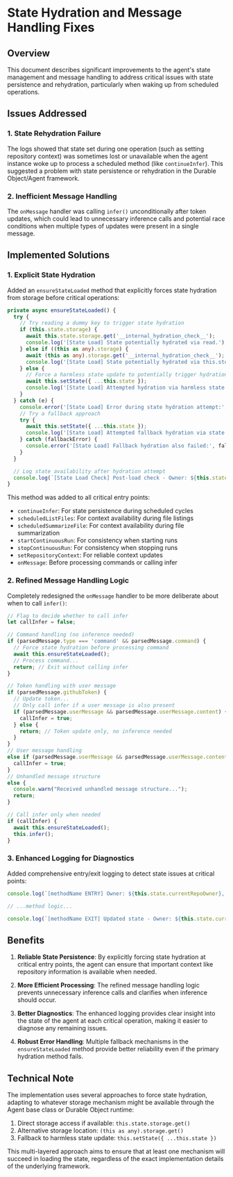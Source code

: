 # State Hydration and Message Handling Fixes

## Overview

This document describes significant improvements to the agent's state management and message handling to address critical issues with state persistence and rehydration, particularly when waking up from scheduled operations.

## Issues Addressed

### 1. State Rehydration Failure

The logs showed that state set during one operation (such as setting repository context) was sometimes lost or unavailable when the agent instance woke up to process a scheduled method (like `continueInfer`). This suggested a problem with state persistence or rehydration in the Durable Object/Agent framework.

### 2. Inefficient Message Handling

The `onMessage` handler was calling `infer()` unconditionally after token updates, which could lead to unnecessary inference calls and potential race conditions when multiple types of updates were present in a single message.

## Implemented Solutions

### 1. Explicit State Hydration

Added an `ensureStateLoaded` method that explicitly forces state hydration from storage before critical operations:

```typescript
private async ensureStateLoaded() {
  try {
    // Try reading a dummy key to trigger state hydration
    if (this.state.storage) {
      await this.state.storage.get('__internal_hydration_check__');
      console.log('[State Load] State potentially hydrated via read.');
    } else if ((this as any).storage) {
      await (this as any).storage.get('__internal_hydration_check__');
      console.log('[State Load] State potentially hydrated via this.storage read.');
    } else {
      // Force a harmless state update to potentially trigger hydration
      await this.setState({ ...this.state });
      console.log('[State Load] Attempted hydration via harmless state update.');
    }
  } catch (e) {
    console.error('[State Load] Error during state hydration attempt:', e);
    // Try a fallback approach
    try {
      await this.setState({ ...this.state });
      console.log('[State Load] Attempted fallback hydration via state update.');
    } catch (fallbackError) {
      console.error('[State Load] Fallback hydration also failed:', fallbackError);
    }
  }

  // Log state availability after hydration attempt
  console.log(`[State Load Check] Post-load check - Owner: ${this.state.currentRepoOwner}, Repo: ${this.state.currentRepoName}, Active: ${this.state.isContinuousRunActive}`);
}
```

This method was added to all critical entry points:
- `continueInfer`: For state persistence during scheduled cycles
- `scheduledListFiles`: For context availability during file listings
- `scheduledSummarizeFile`: For context availability during file summarization
- `startContinuousRun`: For consistency when starting runs
- `stopContinuousRun`: For consistency when stopping runs
- `setRepositoryContext`: For reliable context updates
- `onMessage`: Before processing commands or calling infer

### 2. Refined Message Handling Logic

Completely redesigned the `onMessage` handler to be more deliberate about when to call `infer()`:

```typescript
// Flag to decide whether to call infer
let callInfer = false;

// Command handling (no inference needed)
if (parsedMessage.type === 'command' && parsedMessage.command) {
  // Force state hydration before processing command
  await this.ensureStateLoaded();
  // Process command...
  return; // Exit without calling infer
}

// Token handling with user message
if (parsedMessage.githubToken) {
  // Update token...
  // Only call infer if a user message is also present
  if (parsedMessage.userMessage && parsedMessage.userMessage.content) {
    callInfer = true;
  } else {
    return; // Token update only, no inference needed
  }
}
// User message handling
else if (parsedMessage.userMessage && parsedMessage.userMessage.content) {
  callInfer = true;
}
// Unhandled message structure
else {
  console.warn("Received unhandled message structure...");
  return;
}

// Call infer only when needed
if (callInfer) {
  await this.ensureStateLoaded();
  this.infer();
}
```

### 3. Enhanced Logging for Diagnostics

Added comprehensive entry/exit logging to detect state issues at critical points:

```typescript
console.log(`[methodName ENTRY] Owner: ${this.state.currentRepoOwner}, Repo: ${this.state.currentRepoName}, Active: ${this.state.isContinuousRunActive}`);

// ...method logic...

console.log(`[methodName EXIT] Updated state - Owner: ${this.state.currentRepoOwner}, Repo: ${this.state.currentRepoName}`);
```

## Benefits

1. **Reliable State Persistence**: By explicitly forcing state hydration at critical entry points, the agent can ensure that important context like repository information is available when needed.

2. **More Efficient Processing**: The refined message handling logic prevents unnecessary inference calls and clarifies when inference should occur.

3. **Better Diagnostics**: The enhanced logging provides clear insight into the state of the agent at each critical operation, making it easier to diagnose any remaining issues.

4. **Robust Error Handling**: Multiple fallback mechanisms in the `ensureStateLoaded` method provide better reliability even if the primary hydration method fails.

## Technical Note

The implementation uses several approaches to force state hydration, adapting to whatever storage mechanism might be available through the Agent base class or Durable Object runtime:

1. Direct storage access if available: `this.state.storage.get()`
2. Alternative storage location: `(this as any).storage.get()`
3. Fallback to harmless state update: `this.setState({ ...this.state })`

This multi-layered approach aims to ensure that at least one mechanism will succeed in loading the state, regardless of the exact implementation details of the underlying framework.
